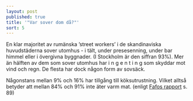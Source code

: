 ```yaml
---
layout: post
published: true
title: '"Var sover dom då?"'
sort: 5
---
```






En klar majoritet av rumänska ’street workers’ i de skandinaviska huvudstäderna sover utomhus - i tält, under presesenning, under bar himmel eller i övergivna byggnader. (I Stockholm är den siffran 93%). Mer än hälften av dem som sover utomhus har i n g e n t i n g som skyddar mot vind och regn. De flesta har dock någon form av sovsäck.

Någonstans mellan 9% och 16% har tillgång till köksutrustning. Vilket alltså betyder att mellan 84% och 91% inte äter varm mat. (enligt [Fafos rapport](http://fafo.no/images/pub/2015/954-innmat-trykk.pdf) s. 89)
